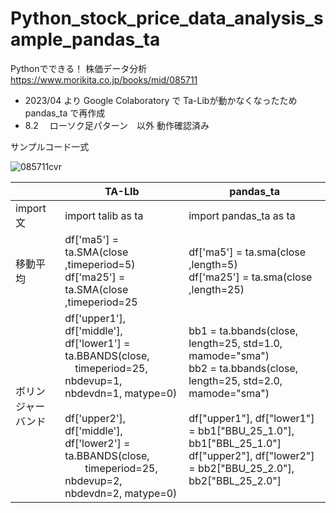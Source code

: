 # Python_stock_price_data_analysis_sample_pandas_ta


Pythonでできる！ 株価データ分析
https://www.morikita.co.jp/books/mid/085711

- 2023/04 より Google Colaboratory で Ta-Libが動かなくなったため pandas_ta で再作成
- 8.2 　ローソク足パターン　以外 動作確認済み

サンプルコード一式

![085711cvr](https://user-images.githubusercontent.com/6063541/213907253-a3718b4d-8a66-49e4-84a2-650789dd73a3.jpg)

|<br>|TA-LIb|pandas_ta|
|--|--|--|
|import文	| import talib as ta	| import pandas_ta as ta |
|移動平均	| df['ma5'] = ta.SMA(close ,timeperiod=5)<br>df['ma25'] = ta.SMA(close ,timeperiod=25	| df['ma5'] = ta.sma(close ,length=5)<br>df['ma25'] = ta.sma(close ,length=25) |
|ボリンジャーバンド | df['upper1'], df['middle'], df['lower1'] = ta.BBANDS(close, <br> 　timeperiod=25, nbdevup=1, nbdevdn=1, matype=0)<br><br>df['upper2'], df['middle'], df['lower2'] = ta.BBANDS(close, <br>　　timeperiod=25, nbdevup=2, nbdevdn=2, matype=0)| bb1 = ta.bbands(close, length=25, std=1.0, mamode="sma")<br>bb2 = ta.bbands(close, length=25, std=2.0, mamode="sma")<br><br>df["upper1"], df["lower1"] = bb1["BBU_25_1.0"], bb1["BBL_25_1.0"]<br>df["upper2"], df["lower2"] = bb2["BBU_25_2.0"], bb2["BBL_25_2.0"] |
